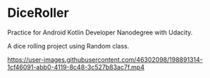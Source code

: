 # DiceRoller
Practice for Android Kotlin Developer Nanodegree with Udacity.

A dice rolling project using Random class.

https://user-images.githubusercontent.com/46302098/198891314-1cf46091-abb0-4119-8c48-3c527b83ac7f.mp4

